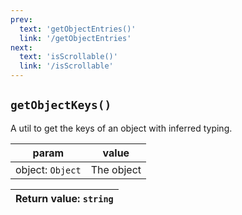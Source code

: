 ```yaml
---
prev: 
  text: 'getObjectEntries()'
  link: '/getObjectEntries'
next:
  text: 'isScrollable()'
  link: '/isScrollable'
---
```


## `getObjectKeys()`

A util to get the keys of an object with inferred typing.

| param            | value      |
| ---------------- | ---------- |
| object: `Object` | The object |

| Return value: `string` |
| ---------------------- |